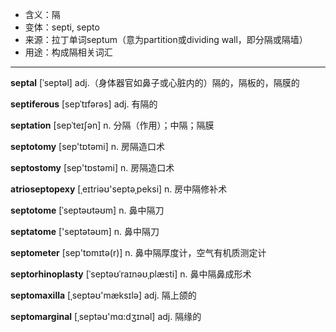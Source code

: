
- <span class="definition">含义：隔</span>
- <span class="definition">变体：septi, septo</span>
- <span class="definition">来源：拉丁单词septum（意为partition或dividing wall，即分隔或隔墙）</span>
- <span class="definition">用途：构成隔相关词汇</span>

---

<span class="vocabulary">**septal**</span> [ˈseptəl] adj.（身体器官如鼻子或心脏内的）隔的，隔板的，隔膜的

<span class="vocabulary">**septiferous**</span> [sepˈtɪfərəs] adj. 有隔的

<span class="vocabulary">**septation**</span> [sepˈteɪʃən] n. 分隔（作用）；中隔；隔膜

<span class="vocabulary">**septotomy**</span> [sep'tɒtəmi] n. 房隔造口术

<span class="vocabulary">**septostomy**</span> [sep'tɒstəmi] n. 房隔造口术

<span class="vocabulary">**atrioseptopexy**</span> [ˌeɪtriəʊ'septәˌpeksi] n. 房中隔修补术

<span class="vocabulary">**septotome**</span> [ˈseptəʊtəʊm] n. 鼻中隔刀

<span class="vocabulary">**septatome**</span> ['septətəʊm] n. 鼻中隔刀

<span class="vocabulary">**septometer**</span> [sep'tɒmɪtә(r)] n. 鼻中隔厚度计，空气有机质测定计

<span class="vocabulary">**septorhinoplasty**</span> [ˈseptəʊˈraɪnəʊˌplæsti] n. 鼻中隔鼻成形术

<span class="vocabulary">**septomaxilla**</span> [ˌseptəʊ'mæksɪlә] adj. 隔上颌的

<span class="vocabulary">**septomarginal**</span> [ˌseptəʊ'mɑ:dʒɪnәl] adj. 隔缘的
